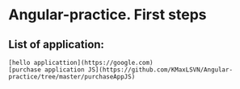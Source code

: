 # **Angular**-practice. First steps
## List of application:
```
[hello applicattion](https://google.com)
[purchase application JS](https://github.com/KMaxLSVN/Angular-practice/tree/master/purchaseAppJS)
```
